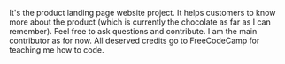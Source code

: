 It's the product landing page website project. 
It helps customers to know more about the product (which is currently the chocolate as far as I can remember).
Feel free to ask questions and contribute. I am the main contributor as for now.
All deserved credits go to FreeCodeCamp for teaching me how to code. 
